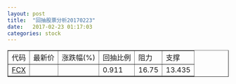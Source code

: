 ```yaml
---
layout: post
title:  "回抽股票分析20170223"
date:   2017-02-23 01:17:03
categories: stock
---
```

<script type="text/javascript">
var stockList = []
stockList.push('gb_fcx');
</script>
<table border="1">
 <tr>
 <td>代码</td>
 <td>最新价</td>
 <td>涨跌幅(%)</td>
 <td>回抽比例</td>
 <td>阻力</td>
 <td>支撑</td>
</tr>
  <tr id="fcx">
  <td><a href="http://stock.finance.sina.com.cn/usstock/quotes/FCX.html" target="_blank">FCX</a></td><td></td><td></td><td>0.911</td><td>16.75</td><td>13.435</td></tr>
</table>
